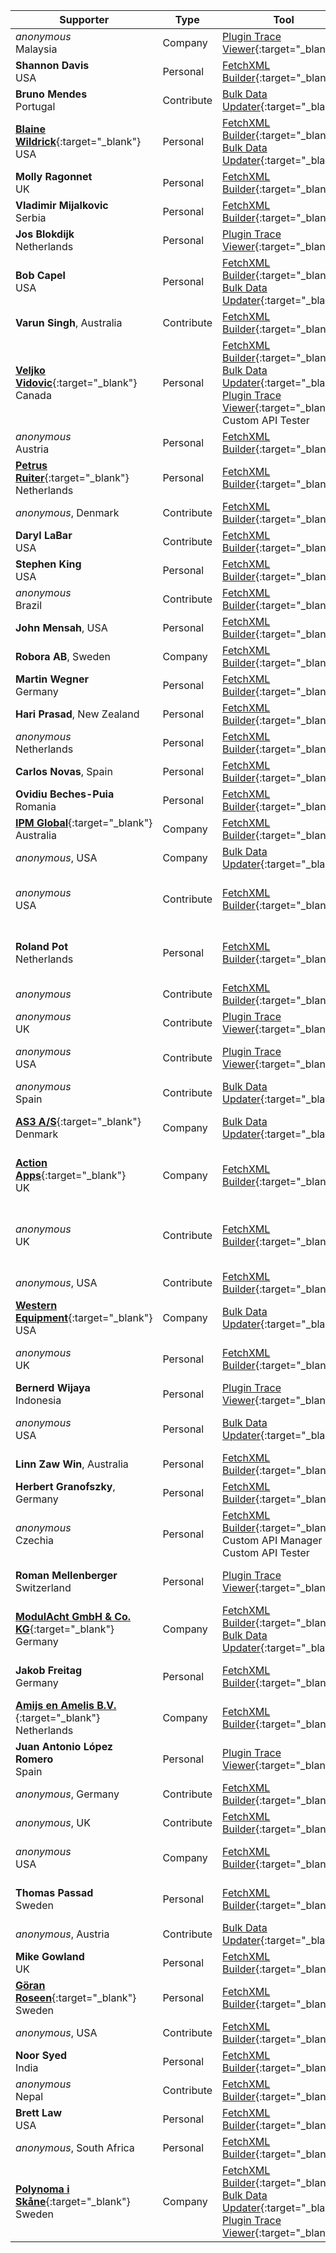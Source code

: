 Supporter|Type|Tool|Why/How|Users|When
---|---|---|---|---|---
_anonymous_<br/>Malaysia|Company|[Plugin Trace Viewer](https://jonasr.app/ptv){:target="_blank"}|Save Time<br/>OOB can't|Developer|May 2025
**Shannon Davis**<br/>USA|Personal|[FetchXML Builder](https://fetchxmlbuilder.com){:target="_blank"}|Save Time<br/>OOB can't|Customizer|May 2025
**Bruno Mendes**<br/>Portugal|Contribute|[Bulk Data Updater](https://jonasr.app/bdu){:target="_blank"}|Suggests<br/>Report Bugs||May 2025
[**Blaine Wildrick**](https://www.linkedin.com/in/blainewildrick/){:target="_blank"}<br/>USA|Personal|[FetchXML Builder](https://fetchxmlbuilder.com){:target="_blank"}<br/>[Bulk Data Updater](https://jonasr.app/bdu){:target="_blank"}|Save Time<br/>OOB can't|Developer<br/>Customizer|May 2025
**Molly Ragonnet**<br/>UK|Personal|[FetchXML Builder](https://fetchxmlbuilder.com){:target="_blank"}|Save Time<br/>Quality|Developer|May 2025
**Vladimir Mijalkovic**<br/>Serbia|Personal|[FetchXML Builder](https://fetchxmlbuilder.com){:target="_blank"}|Save Time<br/>OOB can't|Customizer<br/>Administrator|May 2025
**Jos Blokdijk**<br/>Netherlands|Personal|[Plugin Trace Viewer](https://jonasr.app/ptv){:target="_blank"}|Save Time<br/>Quality|Customizer<br/>Administrator|May 2025
**Bob Capel**<br/>USA|Personal|[FetchXML Builder](https://fetchxmlbuilder.com){:target="_blank"}<br/>[Bulk Data Updater](https://jonasr.app/bdu){:target="_blank"}|Save Time<br/>Quality<br/>OOB can't|Developer<br/>Customizer|May 2025
**Varun Singh**, Australia|Contribute|[FetchXML Builder](https://fetchxmlbuilder.com){:target="_blank"}|Pull Requests||May 2025
[**Veljko Vidovic**](https://devamo.com){:target="_blank"}<br/>Canada|Personal|[FetchXML Builder](https://fetchxmlbuilder.com){:target="_blank"}<br/>[Bulk Data Updater](https://jonasr.app/bdu){:target="_blank"}<br/>[Plugin Trace Viewer](https://jonasr.app/ptv){:target="_blank"}<br/>Custom API Tester|Save Time<br/>Quality<br/>OOB can't|Developer<br/>Customizer<br/>Administrator|May 2025
_anonymous_<br/>Austria|Personal|[FetchXML Builder](https://fetchxmlbuilder.com){:target="_blank"}|Save Time<br/>Quality|Customizer<br/>End user|May 2025
[**Petrus Ruiter**](https://powerpete.com){:target="_blank"}<br/>Netherlands|Personal|[FetchXML Builder](https://fetchxmlbuilder.com){:target="_blank"}|Save Time<br/>OOB can't|Developer<br/>Customizer|May 2025
_anonymous_, Denmark|Contribute|[FetchXML Builder](https://fetchxmlbuilder.com){:target="_blank"}|Report Bugs||April 2025
**Daryl LaBar**<br/>USA|Contribute|[FetchXML Builder](https://fetchxmlbuilder.com){:target="_blank"}|Suggests<br/>Report Bugs||April 2025
**Stephen King**<br/>USA|Personal|[FetchXML Builder](https://fetchxmlbuilder.com){:target="_blank"}|Save Time|Developer<br/>Customizer|April 2025
_anonymous_<br/>Brazil|Contribute|[FetchXML Builder](https://fetchxmlbuilder.com){:target="_blank"}|Report Bugs<br/>Helping||April 2025
**John Mensah**, USA|Personal|[FetchXML Builder](https://fetchxmlbuilder.com){:target="_blank"}|Save Time|Developer|March 2025
**Robora AB**, Sweden|Company|[FetchXML Builder](https://fetchxmlbuilder.com){:target="_blank"}|Save Time|Customizer|March 2025
**Martin Wegner**<br/>Germany|Personal|[FetchXML Builder](https://fetchxmlbuilder.com){:target="_blank"}|Save Time<br/>OOB can't|Developer<br/>Administrator|March 2025
**Hari Prasad**, New Zealand|Personal|[FetchXML Builder](https://fetchxmlbuilder.com){:target="_blank"}|OOB can't|Administrator|February 2025
_anonymous_<br/>Netherlands|Personal|[FetchXML Builder](https://fetchxmlbuilder.com){:target="_blank"}|Quality<br/>OOB can't|Developer<br/>Customizer|February 2025
**Carlos Novas**, Spain|Personal|[FetchXML Builder](https://fetchxmlbuilder.com){:target="_blank"}|OOB can't|Developer|February 2025
**Ovidiu Beches-Puia**<br/>Romania|Personal|[FetchXML Builder](https://fetchxmlbuilder.com){:target="_blank"}|Save Time<br/>OOB can't|Developer|February 2025
[**IPM Global**](https://www.ipmglobal.net/){:target="_blank"}<br/>Australia|Company|[FetchXML Builder](https://fetchxmlbuilder.com){:target="_blank"}|Save Time|Developer<br/>Customizer|January 2025
_anonymous_, USA|Company|[Bulk Data Updater](https://jonasr.app/bdu){:target="_blank"}|OOB can't|Administrator|January 2025
_anonymous_<br/>USA|Contribute|[FetchXML Builder](https://fetchxmlbuilder.com){:target="_blank"}|Pull Requests<br/>Report Bugs<br/>Documentation<br/>Helping||January 2025
**Roland Pot**<br/>Netherlands|Personal|[FetchXML Builder](https://fetchxmlbuilder.com){:target="_blank"}|Save Time<br/>Quality|Developer<br/>Customizer<br/>Administrator<br/>Support|January 2025
_anonymous_|Contribute|[FetchXML Builder](https://fetchxmlbuilder.com){:target="_blank"}|Suggests<br/>Report Bugs||January 2025
_anonymous_<br/>UK|Contribute|[Plugin Trace Viewer](https://jonasr.app/ptv){:target="_blank"}|Suggests<br/>Report Bugs||January 2025
_anonymous_<br/>USA|Contribute|[Plugin Trace Viewer](https://jonasr.app/ptv){:target="_blank"}|Pull Requests<br/>Suggests<br/>Report Bugs||January 2025
_anonymous_<br/>Spain|Contribute|[Bulk Data Updater](https://jonasr.app/bdu){:target="_blank"}|Report Bugs<br/>Helping||December 2024
[**AS3 A/S**](https://as3.dk){:target="_blank"}<br/>Denmark|Company|[Bulk Data Updater](https://jonasr.app/bdu){:target="_blank"}|Save Time<br/>Quality<br/>OOB can't|Developer<br/>Customizer<br/>Administrator|December 2024
[**Action Apps**](https://actionapps.co.uk/){:target="_blank"}<br/>UK|Company|[FetchXML Builder](https://fetchxmlbuilder.com){:target="_blank"}|Save Time|Developer<br/>Customizer<br/>Administrator<br/>Support|December 2024
_anonymous_<br/>UK|Contribute|[FetchXML Builder](https://fetchxmlbuilder.com){:target="_blank"}|Pull Requests<br/>Suggests<br/>Report Bugs<br/>Documentation<br/>Helping||December 2024
_anonymous_, USA|Contribute|[FetchXML Builder](https://fetchxmlbuilder.com){:target="_blank"}|||December 2024
[**Western Equipment**](https://west-equip.com){:target="_blank"}<br/>USA|Company|[Bulk Data Updater](https://jonasr.app/bdu){:target="_blank"}|Save Time|Developer<br/>Customizer|December 2024
_anonymous_<br/>UK|Personal|[FetchXML Builder](https://fetchxmlbuilder.com){:target="_blank"}|Save Time<br/>Quality<br/>OOB can't|Developer<br/>Customizer<br/>Administrator|December 2024
**Bernerd Wijaya**<br/>Indonesia|Personal|[Plugin Trace Viewer](https://jonasr.app/ptv){:target="_blank"}|Save Time<br/>Quality|Administrator<br/>Support|November 2024
_anonymous_<br/>USA|Personal|[Bulk Data Updater](https://jonasr.app/bdu){:target="_blank"}|Save Time<br/>Quality<br/>OOB can't|Developer|November 2024
**Linn Zaw Win**, Australia|Personal|[FetchXML Builder](https://fetchxmlbuilder.com){:target="_blank"}||Developer|November 2024
**Herbert Granofszky**, Germany|Personal|[FetchXML Builder](https://fetchxmlbuilder.com){:target="_blank"}|Save Time|Developer|November 2024
_anonymous_<br/>Czechia|Personal|[FetchXML Builder](https://fetchxmlbuilder.com){:target="_blank"}<br/>Custom API Manager<br/>Custom API Tester||Developer|November 2024
**Roman Mellenberger**<br/>Switzerland|Personal|[Plugin Trace Viewer](https://jonasr.app/ptv){:target="_blank"}|Save Time<br/>Quality|Developer<br/>Customizer<br/>Administrator|November 2024
[**ModulAcht GmbH & Co. KG**](https://www.modulacht.de/){:target="_blank"}<br/>Germany|Company|[FetchXML Builder](https://fetchxmlbuilder.com){:target="_blank"}<br/>[Bulk Data Updater](https://jonasr.app/bdu){:target="_blank"}|Save Time<br/>OOB can't|Developer<br/>Administrator|November 2024
**Jakob Freitag**<br/>Germany|Personal|[FetchXML Builder](https://fetchxmlbuilder.com){:target="_blank"}|Save Time<br/>Quality<br/>OOB can't|Developer<br/>Customizer<br/>Administrator|October 2024
[**Amijs en Amelis B.V.**](https://www.amijsenamelis.com){:target="_blank"}<br/>Netherlands|Company|[FetchXML Builder](https://fetchxmlbuilder.com){:target="_blank"}|||October 2024
**Juan Antonio López Romero**<br/>Spain|Personal|[Plugin Trace Viewer](https://jonasr.app/ptv){:target="_blank"}|Save Time<br/>OOB can't|Developer|October 2024
_anonymous_, Germany|Contribute|[FetchXML Builder](https://fetchxmlbuilder.com){:target="_blank"}|Suggests||October 2024
_anonymous_, UK|Contribute|[FetchXML Builder](https://fetchxmlbuilder.com){:target="_blank"}|Pull Requests||October 2024
_anonymous_<br/>USA|Company|[FetchXML Builder](https://fetchxmlbuilder.com){:target="_blank"}||Customizer<br/>Administrator<br/>End user|October 2024
**Thomas Passad**<br/>Sweden|Personal|[FetchXML Builder](https://fetchxmlbuilder.com){:target="_blank"}|Save Time<br/>Quality<br/>OOB can't|Customizer<br/>Administrator<br/>End user|October 2024
_anonymous_, Austria|Contribute|[Bulk Data Updater](https://jonasr.app/bdu){:target="_blank"}|Suggests||October 2024
**Mike Gowland**<br/>UK|Personal|[FetchXML Builder](https://fetchxmlbuilder.com){:target="_blank"}|Save Time<br/>OOB can't||October 2024
[**Göran Roseen**](https://mastodon.nu/@roseen){:target="_blank"}<br/>Sweden|Personal|[FetchXML Builder](https://fetchxmlbuilder.com){:target="_blank"}|Save Time<br/>OOB can't|Developer|October 2024
_anonymous_, USA|Contribute|[FetchXML Builder](https://fetchxmlbuilder.com){:target="_blank"}|Videos||September 2024
**Noor Syed**<br/>India|Personal|[FetchXML Builder](https://fetchxmlbuilder.com){:target="_blank"}|Save Time<br/>Quality|Developer|September 2024
_anonymous_<br/>Nepal|Contribute|[FetchXML Builder](https://fetchxmlbuilder.com){:target="_blank"}|Suggests<br/>Report Bugs||September 2024
**Brett Law**<br/>USA|Personal|[FetchXML Builder](https://fetchxmlbuilder.com){:target="_blank"}|Save Time<br/>Quality|Developer|September 2024
_anonymous_, South Africa|Personal|[FetchXML Builder](https://fetchxmlbuilder.com){:target="_blank"}|Save Time|Customizer|September 2024
[**Polynoma i Skåne**](https://polynomait.se){:target="_blank"}<br/>Sweden|Company|[FetchXML Builder](https://fetchxmlbuilder.com){:target="_blank"}<br/>[Bulk Data Updater](https://jonasr.app/bdu){:target="_blank"}<br/>[Plugin Trace Viewer](https://jonasr.app/ptv){:target="_blank"}|Save Time<br/>Quality<br/>OOB can't|Developer|August 2024
